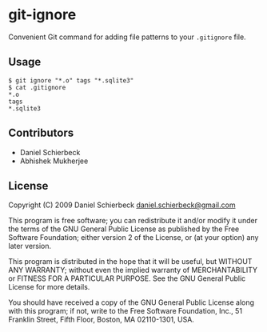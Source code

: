 
git-ignore
==========

Convenient Git command for adding file patterns to your `.gitignore` file.


Usage
-----

    $ git ignore "*.o" tags "*.sqlite3"
    $ cat .gitignore
    *.o
    tags
    *.sqlite3


Contributors
------------

 * Daniel Schierbeck
 * Abhishek Mukherjee


License
-------
Copyright (C) 2009 Daniel Schierbeck <daniel.schierbeck@gmail.com>

This program is free software; you can redistribute it and/or
modify it under the terms of the GNU General Public License
as published by the Free Software Foundation; either version 2
of the License, or (at your option) any later version.

This program is distributed in the hope that it will be useful,
but WITHOUT ANY WARRANTY; without even the implied warranty of
MERCHANTABILITY or FITNESS FOR A PARTICULAR PURPOSE.  See the
GNU General Public License for more details.

You should have received a copy of the GNU General Public License
along with this program; if not, write to the Free Software
Foundation, Inc., 51 Franklin Street, Fifth Floor, Boston, MA  02110-1301, USA.
